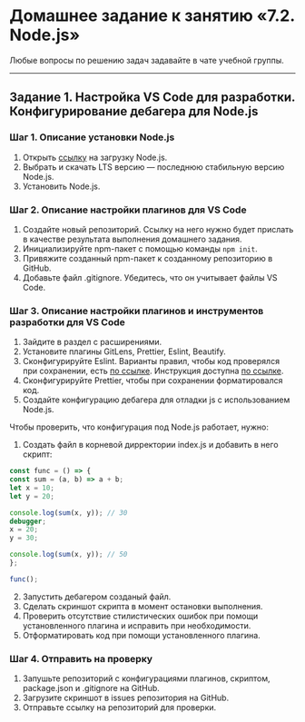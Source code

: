 # Домашнее задание к занятию «7.2. Node.js»

Любые вопросы по решению задач задавайте в чате учебной группы.

---

## Задание 1. Настройка VS Code для разработки. Конфигурирование дебагера для Node.js

### Шаг 1. Описание установки Node.js

1. Открыть [ссылку](https://nodejs.org/ru/) на загрузку Node.js.
2. Выбрать и скачать LTS версию — последнюю стабильную версию Node.js.
3. Установить Node.js.

### Шаг 2. Описание настройки плагинов для VS Code

1. Создайте новый репозиторий. Ссылку на него нужно будет прислать в качестве результата выполнения домашнего задания.
2. Инициализируйте npm-пакет с помощью команды `npm init`.
3. Привяжите созданный npm-пакет к созданному репозиторию в GitHub.
4. Добавьте файл .gitignore. Убедитесь, что он учитывает файлы VS Code.

### Шаг 3. Описание настройки плагинов и инструментов разработки для VS Code

1. Зайдите в раздел с расширениями.
2. Установите плагины GitLens, Prettier, Eslint, Beautify.
3. Сконфигурируйте Eslint. Варианты правил, чтобы код проверялся при сохранении, есть [по ссылке](https://eslint.org/docs/rules/). Инструкция доступна [по ссылке](https://tproger.ru/translations/setting-up-eslint-and-prettier/).
4. Сконфигурируйте Prettier, чтобы при сохранении форматировался код.
5. Создайте конфигурацию дебагера для отладки js с использованием Node.js.

Чтобы проверить, что конфигурация под Node.js работает, нужно:

1. Создать файл в корневой дирректории index.js и добавить в него скрипт:

```javascript
const func = () => {
const sum = (a, b) => a + b;
let x = 10;
let y = 20;

console.log(sum(x, y)); // 30
debugger;
x = 20;
y = 30;

console.log(sum(x, y)); // 50
};

func();
```

2. Запустить дебагером созданый файл.
3. Сделать скриншот скрипта в момент остановки выполнения.
4. Проверить отсутствие стилистических ошибок при помощи установленного плагина и исправить при необходимости.
5. Отформатировать код при помощи установленного плагина.


### Шаг 4. Отправить на проверку

1. Запушьте репозиторий с конфигурациями плагинов, скриптом, package.json и .gitignore на GitHub.
2. Загрузите скриншот в issues репозитория на GitHub.
3. Отправьте ссылку на репозиторий для проверки.
